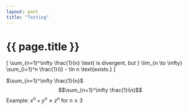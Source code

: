 ```yaml
---
layout: post
title: "Testing"
---
```


# {{ page.title }}

\[ 
\sum_{n=1}^\infty \frac{1}{n} 
\text{ is divergent, but } 
\lim_{n \to \infty} \sum_{i=1}^n \frac{1}{i} - \ln n \text{exists.} 
\]

$\sum_{n=1}^\infty \frac{1}{n}$
$$\sum_{n=1}^\infty \frac{1}{n}$$
Example: $x^{n}+y^{n} \neq z^{n}$ for $n \geq 3$
